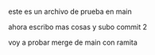 este es un archivo de prueba en main

ahora escribo mas cosas y subo commit 2

voy a probar merge de main con ramita
